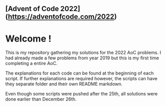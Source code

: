 ## [Advent of Code 2022] (https://adventofcode.com/2022)

# Welcome !

This is my repository gathering my solutions for the 2022 AoC problems. I had already made a few problems from year 2019 but this is my first time completing a entire AoC.

The explanations for each code can be found at the beginning of each script. If further explanations are required however, the scripts can have they separate folder and their own README markdown.

Even though some scripts were pushed after the 25th, all solutions were done earlier than December 26th.
